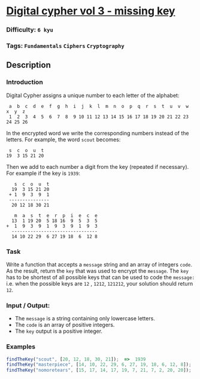 # [Digital cypher vol 3 - missing key](https://www.codewars.com/kata/5930d8a4b8c2d9e11500002a)

### Difficulty: `6 kyu`

### Tags: `Fundamentals` `Ciphers` `Cryptography`

## Description

### Introduction
Digital Cypher assigns a unique number to each letter of the alphabet:

```
 a  b  c  d  e  f  g  h  i  j  k  l  m  n  o  p  q  r  s  t  u  v  w  x  y  z
 1  2  3  4  5  6  7  8  9 10 11 12 13 14 15 16 17 18 19 20 21 22 23 24 25 26
```

In the encrypted word we write the corresponding numbers instead of the letters. For example, the word `scout` becomes:

```
 s  c  o  u  t
19  3 15 21 20
```

Then we add to each number a digit from the key (repeated if necessary). For example if the key is `1939`:

```
   s  c  o  u  t
  19  3 15 21 20
 + 1  9  3  9  1
 ---------------
  20 12 18 30 21
  
   m  a  s  t  e  r  p  i  e  c  e
  13  1 19 20  5 18 16  9  5  3  5
+  1  9  3  9  1  9  3  9  1  9  3
  --------------------------------
  14 10 22 29  6 27 19 18  6  12 8
```

### Task
Write a function that accepts a `message` string and an array of integers `code`. As the result, return the `key` that was used to encrypt the `message`. The `key` has to be shortest of all possible keys that can be used to code the `message:` i.e. when the possible keys are `12` , `1212`, `121212`, your solution should return `12`.

### Input / Output:
- The `message` is a string containing only lowercase letters.
- The `code` is an array of positive integers.
- The `key` output is a positive integer.

### Examples

```js
findTheKey("scout", [20, 12, 18, 30, 21]);  =>  1939
findTheKey("masterpiece", [14, 10, 22, 29, 6, 27, 19, 18, 6, 12, 8]);  =>  1939 
findTheKey("nomoretears", [15, 17, 14, 17, 19, 7, 21, 7, 2, 20, 20]);  =>  12
```